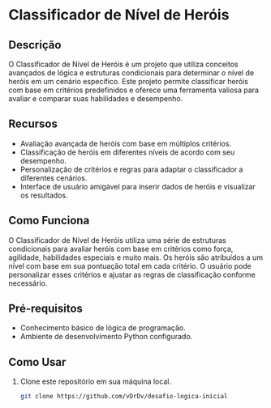 # Classificador de Nível de Heróis

## Descrição

O Classificador de Nível de Heróis é um projeto que utiliza conceitos avançados de lógica e estruturas condicionais para determinar o nível de heróis em um cenário específico. Este projeto permite classificar heróis com base em critérios predefinidos e oferece uma ferramenta valiosa para avaliar e comparar suas habilidades e desempenho.

## Recursos

- Avaliação avançada de heróis com base em múltiplos critérios.
- Classificação de heróis em diferentes níveis de acordo com seu desempenho.
- Personalização de critérios e regras para adaptar o classificador a diferentes cenários.
- Interface de usuário amigável para inserir dados de heróis e visualizar os resultados.

## Como Funciona

O Classificador de Nível de Heróis utiliza uma série de estruturas condicionais para avaliar heróis com base em critérios como força, agilidade, habilidades especiais e muito mais. Os heróis são atribuídos a um nível com base em sua pontuação total em cada critério. O usuário pode personalizar esses critérios e ajustar as regras de classificação conforme necessário.

## Pré-requisitos

- Conhecimento básico de lógica de programação.
- Ambiente de desenvolvimento Python configurado.

## Como Usar

1. Clone este repositório em sua máquina local.

   ```bash
   git clone https://github.com/vDrDv/desafio-logica-inicial
